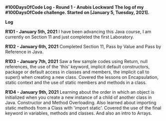 **#100DaysOfCode Log - Round 1 - Anubis Lockward**
**The log of my #100DaysOfCode challenge. Started on [January 5, Tuesday, 2021].**

**Log**

**R1D1 - January 5th, 2021**
I have been advancing this Java course, I am currently on Section 11 and just completed the first Laboratory.

**R1D2 - January 6th, 2021**
Completed Section 11, Pass by Value and Pass by Reference in Java.

**R1D3 - January 7th, 2021**
Saw a few sample codes using Return, null references, the use of the 'this' keyword, implicit default constructors, package or default access in classes and members, the implicit call to super() when creating a new class. Covered the lessons on Encapsulation, static context and the use of static members and methods in a class.

**R1D4 - January 9th, 2021**
Learning about the order in which an object is initialized when you create a new instance of a child of another class in Java. Constructor and Method Overloading. Also learned about importing static methods from a Class with 'import static'. Covered the use of the final keyword in variables, methods and classes. And also an intro to Arrays.